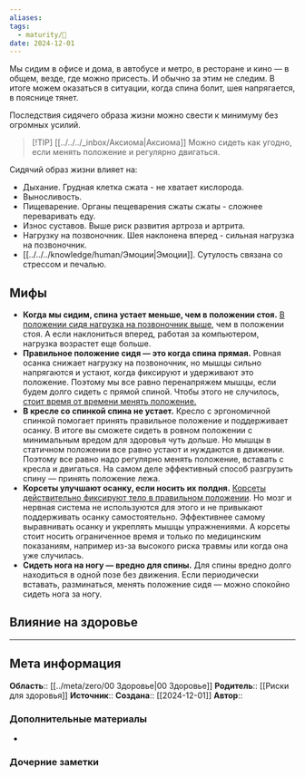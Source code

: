 ```yaml
---
aliases: 
tags:
  - maturity/🌱
date: 2024-12-01
---
```

Мы сидим в офисе и дома, в автобусе и метро, в ресторане и кино — в общем, везде, где можно присесть. И обычно за этим не следим. В итоге можем оказаться в ситуации, когда спина болит, шея напрягается, в пояснице тянет.

Последствия сидячего образа жизни можно свести к минимуму без огромных усилий.

> [!TIP] [[../../../_inbox/Аксиома|Аксиома]]
> Можно сидеть как угодно, если менять положение и регулярно двигаться.

Сидячий образ жизни влияет на:
- Дыхание. Грудная клетка сжата - не хватает кислорода.
- Выносливость.
- Пищеварение. Органы пещеварения сжаты сжаты - сложнее переваривать еду.
- Износ суставов. Выше риск развития артроза и артрита.
- Нагрузку на позвоночник. Шея наклонена вперед - сильная нагрузка на позвоночник.
- [[../../../knowledge/human/Эмоции|Эмоции]]. Сутулость связана со стрессом и печалью.
## Мифы
- **Когда мы сидим, спина устает меньше, чем в положении стоя.** [В положении сидя нагрузка на позвоночник выше](https://journals.lww.com/spinejournal/abstract/1999/04150/new_in_vivo_measurements_of_pressures_in_the.5.aspx), чем в положении стоя. А если наклониться вперед, работая за компьютером, нагрузка возрастет еще больше.
- **Правильное положение сидя — это когда спина прямая.** Ровная осанка снижает нагрузку на позвоночник, но мышцы сильно напрягаются и устают, когда фиксируют и удерживают это положение. Поэтому мы все равно перенапряжем мышцы, если будем долго сидеть с прямой спиной. Чтобы этого не случилось, [стоит время от времени менять положение.](https://www.tandfonline.com/doi/abs/10.1080/00140139.2017.1402960)
- **В кресле со спинкой спина не устает.** Кресло с эргономичной спинкой помогает принять правильное положение и поддерживает осанку. В итоге вы сможете сидеть в ровном положении с минимальным вредом для здоровья чуть дольше. Но мышцы в статичном положении все равно устают и нуждаются в движении. Поэтому все равно надо регулярно менять положение, вставать с кресла и двигаться. На самом деле эффективный способ разгрузить спину — принять положение лежа.
- **Корсеты улучшают осанку, если носить их полдня.** [Корсеты действительно фиксируют тело в правильном положении](https://www.cochranelibrary.com/cdsr/doi/10.1002/14651858.CD001823.pub3/full). Но мозг и нервная система не используются для этого и не привыкают поддерживать осанку самостоятельно. Эффективнее самому выравнивать осанку и укреплять мышцы упражнениями. А корсеты стоит носить ограниченное время и только по медицинским показаниям, например из-за высокого риска травмы или когда она уже случилась.
- **Сидеть нога на ногу — вредно для спины.** Для спины вредно долго находиться в одной позе без движения. Если периодически вставать, разминаться, менять положение сидя — можно спокойно сидеть нога за ногу.

## Влияние на здоровье

***
## Мета информация
**Область**:: [[../meta/zero/00 Здоровье|00 Здоровье]]
**Родитель**:: [[Риски для здоровья]]
**Источник**:: 
**Создана**:: [[2024-12-01]]
**Автор**:: 
### Дополнительные материалы
- 

### Дочерние заметки
<!-- QueryToSerialize: LIST FROM [[]] WHERE contains(Родитель, this.file.link) or contains(parents, this.file.link) -->

